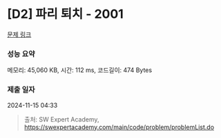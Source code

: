 # [D2] 파리 퇴치 - 2001 

[문제 링크](https://swexpertacademy.com/main/code/problem/problemDetail.do?contestProbId=AV5PzOCKAigDFAUq) 

### 성능 요약

메모리: 45,060 KB, 시간: 112 ms, 코드길이: 474 Bytes

### 제출 일자

2024-11-15 04:33



> 출처: SW Expert Academy, https://swexpertacademy.com/main/code/problem/problemList.do